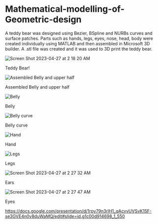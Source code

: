 # Mathematical-modelling-of-Geometric-design

A teddy bear was designed using Bezier, BSpline and NURBs curves and surface patches.
Parts such as hands, legs, eyes, nose, head, body were created individually using MATLAB and then assembled in Microsoft 3D builder.
A .stl file was created and it was used to 3D print the teddy bear.

![Screen Shot 2023-04-27 at 2 18 20 AM](https://user-images.githubusercontent.com/61206092/234790364-7516f59c-0ace-4cf4-95c3-46627f7b546f.png)

Teddy Bear!

![Assembled Belly and upper half](https://user-images.githubusercontent.com/61206092/234787660-0968d2e5-1fdf-4b37-87ed-68c740c2b0f2.png)

Assembled Belly and upper half

![Belly](https://user-images.githubusercontent.com/61206092/234787663-dcdbbc4a-16ee-45d1-a193-75507a910cc7.png)

Belly

![Belly curve](https://user-images.githubusercontent.com/61206092/234787668-20c038b2-30f8-48a8-9dd1-549c58f1aa11.png)

Belly curve

![Hand](https://user-images.githubusercontent.com/61206092/234787670-7845d417-098d-49ec-a6a7-01fc6430b7dd.png)

Hand

![Legs](https://user-images.githubusercontent.com/61206092/234787672-6bc06e17-63ca-4f9b-b059-b6ccd75a404a.png)

Legs

![Screen Shot 2023-04-27 at 2 27 32 AM](https://user-images.githubusercontent.com/61206092/234790897-57413d4d-0935-4acf-9943-fc5df17ff42b.png)

Ears

![Screen Shot 2023-04-27 at 2 27 47 AM](https://user-images.githubusercontent.com/61206092/234790900-2e1fbb20-9ace-4f3f-84d0-e73ead5cad83.png)

Eyes

https://docs.google.com/presentation/d/1rpy79n3rlH1_qAcvvUVSvK15F-se3GVE4n0v8duWaMQ/edit#slide=id.g1c00d914698_1_550

